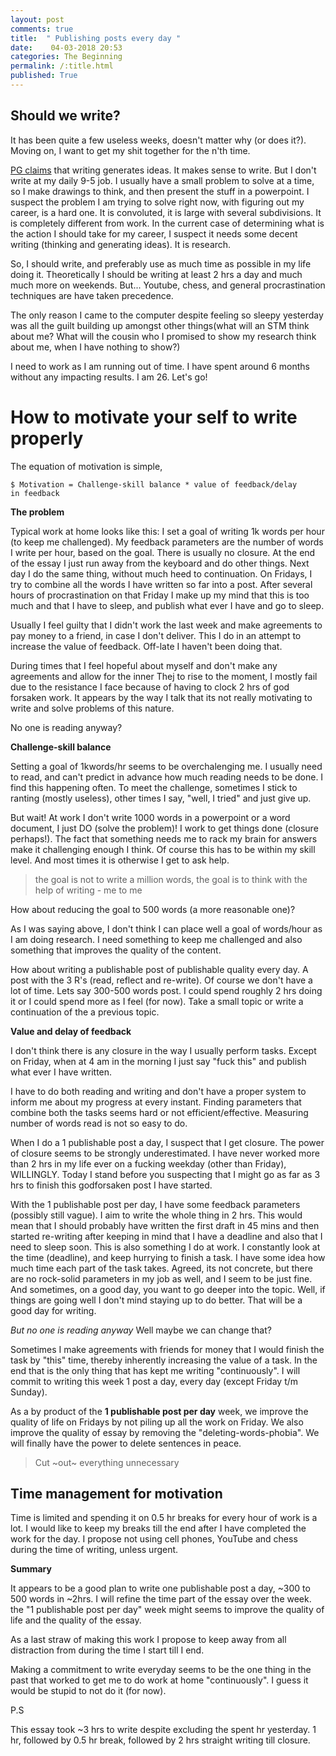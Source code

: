 ```yaml
---
layout: post
comments: true
title:  " Publishing posts every day "
date:    04-03-2018 20:53
categories: The Beginning
permalink: /:title.html
published: True
---
```


## Should we write?

It has been quite a few useless weeks, doesn't matter why (or does
it?). Moving on, I want to get my shit together for the n'th time. 

[PG claims][PG] that writing generates ideas. It makes sense to write.
But I don't write at my daily 9-5 job. I usually have a small problem
to solve at a time, so I make drawings to think, and then present the
stuff in a powerpoint. I suspect the problem I am trying to solve
right now, with figuring out my career, is a hard one. It is
convoluted, it is large with several subdivisions. It is completely
different from work. In the current case of determining what is the
action I should take for my career, I suspect it needs some decent
writing (thinking and generating ideas). It is research.

So, I should write, and preferably use as much time as possible in my
life doing it. Theoretically I should be writing at least 2 hrs a day
and much much more on weekends. But... Youtube, chess, and general
procrastination techniques are have taken precedence. 

The only reason I came to the computer despite feeling so sleepy yesterday was
all the guilt building up amongst other things(what will an STM think
about me? What will the cousin who I promised to show my research
think about me, when I have nothing to show?)

I need to work as I am running out of time. I have spent around 6 months
without any impacting results. I am 26. Let's go!

[PG]: http://www.paulgraham.com/writing44.html
 
# How to motivate your self to write properly

The equation of motivation is simple,

	$ Motivation = Challenge-skill balance * value of feedback/delay
	in feedback
	
**The problem**

Typical work at home looks like this: I set a goal of writing 1k words
per hour (to keep me challenged). My feedback parameters are the
number of words I write per hour, based on the goal. There is usually
no closure. At the end of the essay I just run away from the keyboard
and do other things. Next day I do the same thing, without much heed
to continuation. On Fridays, I try to combine all the words I have
written so far into a post. After several hours of procrastination on
that Friday I make up my mind that this is too much and that I have to
sleep, and publish what ever I have and go to sleep.

Usually I feel guilty that I didn't work the last week and make
agreements to pay money to a friend, in case I don't deliver. This I
do in an attempt to increase the value of feedback. Off-late I haven't
been doing that.

During times that I feel hopeful about myself and don't make any
agreements and allow for the inner Thej to rise to the moment, I
mostly fail due to the resistance I face because of having to clock 2
hrs of god forsaken work. It appears by the way I talk that its not
really motivating to write and solve problems of this nature.

No one is reading anyway?

**Challenge-skill balance**

Setting a goal of 1kwords/hr seems to be overchalenging me. I usually
need to read, and can't predict in advance how much reading needs to
be done. I find this happening often. To meet the challenge, sometimes
I stick to ranting (mostly useless), other times I say, "well, I
tried" and just give up.

But wait! At work I don't write 1000 words in a powerpoint or a word
document, I just DO (solve the problem)! I work to get things done
(closure perhaps!). The fact that something needs me to rack my brain
for answers make it challenging enough I think. Of course this has to
be within my skill level. And most times it is otherwise I
get to ask help.

> the goal is not to write a million words, the goal is to think with the help
> of writing - me to me

How about reducing the goal to 500 words (a more reasonable one)?

As I was saying above, I don't think I can place well a goal of
words/hour as I am doing research. I need something to keep me
challenged and also something that improves the quality of the
content. 

How about writing a publishable post of publishable quality every
day. A post with the 3 R's (read, reflect and re-write). Of course we
don't have a lot of time. Lets say 300-500 words post. I could spend
roughly 2 hrs doing it or I could spend more as I feel (for now). Take a small
topic or write a continuation of the a previous topic.

**Value and delay of feedback**

I don't think there is any closure in the way I usually perform
tasks. Except on Friday, when at 4 am in the morning I just say "fuck
this" and publish what ever I have written.

I have to do both reading and writing and don't have a proper system
to inform me about my progress at every instant. Finding parameters
that combine both the tasks seems hard or not efficient/effective.
Measuring number of words read is not so easy to do.

When I do a 1 publishable post a day, I suspect that I get
closure. The power of closure seems to be strongly underestimated. I
have never worked more than 2 hrs in my life ever on a fucking weekday
(other than Friday), WILLINGLY. Today I stand before you suspecting
that I might go as far as 3 hrs to finish this godforsaken post I have
started.

With the 1 publishable post per day, I have some feedback parameters
(possibly still vague). I aim to write the whole thing in 2 hrs. This
would mean that I should probably have written the first draft in 45
mins and then started re-writing after keeping in mind that I have a
deadline and also that I need to sleep soon. This is also something I
do at work. I constantly look at the time (deadline), and keep
hurrying to finish a task. I have some idea how much time each part of
the task takes. Agreed, its not concrete, but there are no rock-solid
parameters in my job as well, and I seem to be just fine. And
sometimes, on a good day, you want to go deeper into the topic. Well,
if things are going well I don't mind staying up to do better. That
will be a good day for writing.

*But no one is reading anyway* Well maybe we can change that?

Sometimes I make agreements with friends for money that I would finish
the task by "this" time, thereby inherently increasing the value of a
task. In the end that is the only thing that has kept me writing
"continuously". I will commit to writing this week 1 post a day, every day
(except Friday t/m Sunday).

As a by product of the **1 publishable post per day** week, we improve
the quality of life on Fridays by not piling up all the work on
Friday. We also improve the quality of essay by removing the
"deleting-words-phobia". We will finally have the power to delete
sentences in peace.

> Cut ~out~ everything unnecessary


## Time management for motivation

Time is limited and spending it on 0.5 hr breaks for every hour of
work is a lot. I would like to keep my breaks till the end after I
have completed the work for the day. I propose not using cell phones,
YouTube and chess during the time of writing, unless urgent.

**Summary**

It appears to be a good plan to write one publishable post a day, ~300
to 500 words in ~2hrs. I will refine the time part of the essay over
the week. the "1 publishable post per day" week might seems to improve
the quality of life and the quality of the essay.

As a last straw of making this work I propose to keep away from all
distraction from during the time I start till I end.

Making a commitment to write everyday seems to be the one thing in the
past that worked to get me to do work at home "continuously". I guess
it would be stupid to not do it (for now).

P.S

This essay took ~3 hrs to write despite excluding the spent hr
yesterday. 1 hr, followed by 0.5 hr break, followed by 2 hrs straight
writing till closure.
